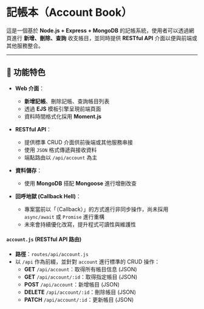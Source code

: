 # 記帳本（Account Book）

這是一個基於 **Node.js + Express + MongoDB** 的記帳系統，使用者可以透過網頁進行 **新增、刪除、查詢** 收支帳目，並同時提供 **RESTful API** 介面以便與前端或其他服務整合。

---

## 🚀 功能特色

- **Web 介面**：  
  - **新增記帳**、刪除記帳、查詢帳目列表  
  - 透過 **EJS** 模板引擎呈現前端頁面  
  - 資料時間格式化採用 **Moment.js**  

- **RESTful API**：  
  - 提供標準 CRUD 介面供前後端或其他服務串接  
  - 使用 `JSON` 格式傳遞與接收資料  
  - 端點路由以 `/api/account` 為主  

- **資料儲存**：  
  - 使用 **MongoDB** 搭配 **Mongoose** 進行增刪改查  

- **回呼地獄 (Callback Hell)**：  
  - 專案當前以「（Callback）」的方式進行非同步操作，尚未採用 `async/await` 或 `Promise` 進行重構  
  - 未來會持續優化改寫，提升程式可讀性與維護性  

#### `account.js` (RESTful API 路由)

- **路徑**：`routes/api/account.js`  
- 以 `/api` 作為前綴，並針對 `account` 進行標準的 CRUD 操作：
  - **GET** `/api/account`：取得所有帳目信息 (JSON)
  - **GET** `/api/account/:id`：取得指定帳目 (JSON)
  - **POST** `/api/account`：新增帳目 (JSON)
  - **DELETE** `/api/account/:id`：刪除帳目 (JSON)
  - **PATCH** `/api/account/:id`：更新帳目 (JSON)




